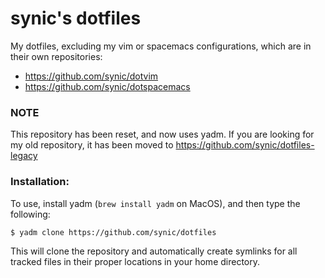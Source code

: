 synic's dotfiles
================

My dotfiles, excluding my vim or spacemacs configurations, which are in their own repositories:

- https://github.com/synic/dotvim
- https://github.com/synic/dotspacemacs

### NOTE

This repository has been reset, and now uses yadm. If you are looking for my old repository, it 
has been moved to https://github.com/synic/dotfiles-legacy

### Installation:

To use, install yadm (`brew install yadm` on MacOS), and then type
the following:

```bash
$ yadm clone https://github.com/synic/dotfiles
```

This will clone the repository and automatically create symlinks for all 
tracked files in their proper locations in your home directory.
